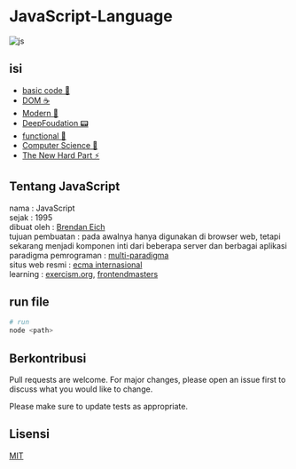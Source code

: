 # JavaScript-Language

![js](https://user-images.githubusercontent.com/50648409/191553266-0d251b65-e4d7-44a4-8136-f64249540063.png)

## isi

- [basic code 🔧](/BAsic/README.md)
- [DOM ☕](/DOm/README.md)
- [Modern 🔩](/ModERn/README.md)
- [DeepFoudation 📟](/deepFoundations/README.md)
- [functional 📡](/functionalJs/README.md)
- [Computer Science 🚒](/CS/README.md)
- [The New Hard Part ⚡](/TheNewHardPart/README.md)

## Tentang JavaScript

nama : JavaScript<br/> 
sejak : 1995<br/>
dibuat oleh : [Brendan Eich](https://en.wikipedia.org/wiki/Brendan_Eich)<br/>
tujuan pembuatan : pada awalnya hanya digunakan di browser web, tetapi sekarang menjadi komponen inti dari beberapa server dan berbagai aplikasi<br/>
paradigma pemrograman : [multi-paradigma](https://en.wikipedia.org/wiki/Programming_paradigm)<br/>
situs web resmi : [ecma internasional](https://www.ecma-international.org/publications-and-standards/standards/ecma-262/)<br/>
learning : [exercism.org](https://exercism.org/tracks/c), [frontendmasters](https://frontendmasters.com/)

## run file

```bash
# run
node <path>
```

## Berkontribusi

Pull requests are welcome. For major changes, please open an issue first to discuss what you would like to change.

Please make sure to update tests as appropriate.

## Lisensi

[MIT](/LICENSE)
